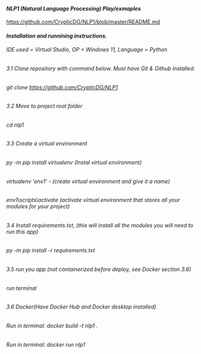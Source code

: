 #### *NLP1 (Natural Language Processing) Play/exmaples*
https://github.com/CrypticDG/NLP1/blob/master/README.md
#### *Installation and runnining instructions.* 
###### IDE used = Virtual Studio, OP = Windows 11, Language = Python
###### 3.1 Clone repository with command below. Must have Git & Github installed.
###### git clone https://github.com/CrypticDG/NLP1
###### 3.2 Move to project root folder
###### cd nlp1
###### 3.3 Create a virtual environment
###### py -m pip install virtualenv (Instal virtual environment)
###### virtualenv 'env1' - (create virtual environment and give it a name)
###### env1\scripts\activate (activate virtual environment that stores all your modules for your project)
###### 3.4 Install requirements.txt, (this will install all the modules you will need to run this app)
###### py -m pip install -r requirements.txt
###### 3.5 run you app  (not containerized before deploy, see Docker section 3.6)
###### run terminal
###### 3.6 Docker(Have Docker Hub and Docker desktop installed)
###### Run in terminal: docker build -t nlp1 .    
###### Run in terminal: docker run nlp1         

